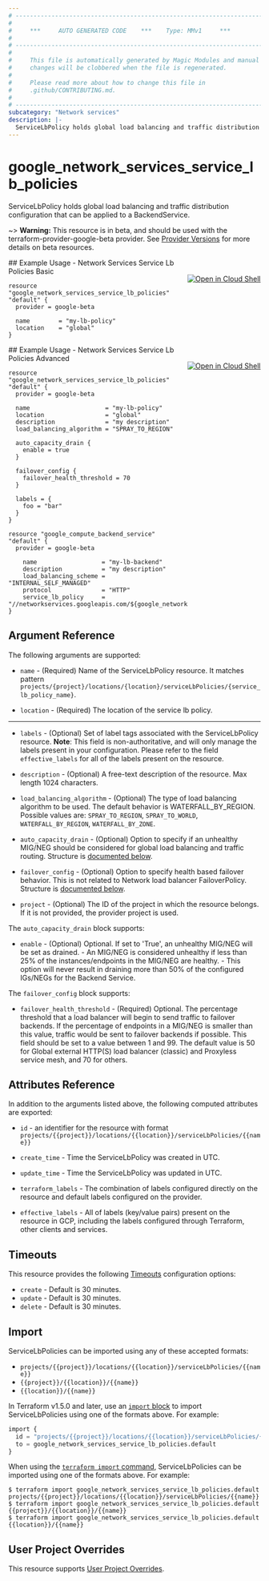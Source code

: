 ```yaml
---
# ----------------------------------------------------------------------------
#
#     ***     AUTO GENERATED CODE    ***    Type: MMv1     ***
#
# ----------------------------------------------------------------------------
#
#     This file is automatically generated by Magic Modules and manual
#     changes will be clobbered when the file is regenerated.
#
#     Please read more about how to change this file in
#     .github/CONTRIBUTING.md.
#
# ----------------------------------------------------------------------------
subcategory: "Network services"
description: |-
  ServiceLbPolicy holds global load balancing and traffic distribution configuration that can be applied to a BackendService.
---
```


# google_network_services_service_lb_policies

ServiceLbPolicy holds global load balancing and traffic distribution configuration that can be applied to a BackendService.

~> **Warning:** This resource is in beta, and should be used with the terraform-provider-google-beta provider.
See [Provider Versions](https://terraform.io/docs/providers/google/guides/provider_versions.html) for more details on beta resources.


<div class = "oics-button" style="float: right; margin: 0 0 -15px">
  <a href="https://console.cloud.google.com/cloudshell/open?cloudshell_git_repo=https%3A%2F%2Fgithub.com%2Fterraform-google-modules%2Fdocs-examples.git&cloudshell_image=gcr.io%2Fcloudshell-images%2Fcloudshell%3Alatest&cloudshell_print=.%2Fmotd&cloudshell_tutorial=.%2Ftutorial.md&cloudshell_working_dir=network_services_service_lb_policies_basic&open_in_editor=main.tf" target="_blank">
    <img alt="Open in Cloud Shell" src="//gstatic.com/cloudssh/images/open-btn.svg" style="max-height: 44px; margin: 32px auto; max-width: 100%;">
  </a>
</div>
## Example Usage - Network Services Service Lb Policies Basic


```hcl
resource "google_network_services_service_lb_policies" "default" {
  provider = google-beta
  
  name        = "my-lb-policy"
  location    = "global"
}
```
<div class = "oics-button" style="float: right; margin: 0 0 -15px">
  <a href="https://console.cloud.google.com/cloudshell/open?cloudshell_git_repo=https%3A%2F%2Fgithub.com%2Fterraform-google-modules%2Fdocs-examples.git&cloudshell_image=gcr.io%2Fcloudshell-images%2Fcloudshell%3Alatest&cloudshell_print=.%2Fmotd&cloudshell_tutorial=.%2Ftutorial.md&cloudshell_working_dir=network_services_service_lb_policies_advanced&open_in_editor=main.tf" target="_blank">
    <img alt="Open in Cloud Shell" src="//gstatic.com/cloudssh/images/open-btn.svg" style="max-height: 44px; margin: 32px auto; max-width: 100%;">
  </a>
</div>
## Example Usage - Network Services Service Lb Policies Advanced


```hcl
resource "google_network_services_service_lb_policies" "default" {
  provider = google-beta

  name                     = "my-lb-policy"
  location                 = "global"
  description              = "my description"
  load_balancing_algorithm = "SPRAY_TO_REGION"

  auto_capacity_drain {
    enable = true
  }

  failover_config {
    failover_health_threshold = 70
  }
  
  labels = {
    foo = "bar"
  }
}

resource "google_compute_backend_service" "default" {
  provider = google-beta
  
	name                  = "my-lb-backend"
	description           = "my description"
	load_balancing_scheme = "INTERNAL_SELF_MANAGED"
	protocol              = "HTTP"
	service_lb_policy     = "//networkservices.googleapis.com/${google_network_services_service_lb_policies.default.id}"
}
```

## Argument Reference

The following arguments are supported:


* `name` -
  (Required)
  Name of the ServiceLbPolicy resource. It matches pattern `projects/{project}/locations/{location}/serviceLbPolicies/{service_lb_policy_name}`.

* `location` -
  (Required)
  The location of the service lb policy.


- - -


* `labels` -
  (Optional)
  Set of label tags associated with the ServiceLbPolicy resource.
  **Note**: This field is non-authoritative, and will only manage the labels present in your configuration.
  Please refer to the field `effective_labels` for all of the labels present on the resource.

* `description` -
  (Optional)
  A free-text description of the resource. Max length 1024 characters.

* `load_balancing_algorithm` -
  (Optional)
  The type of load balancing algorithm to be used. The default behavior is WATERFALL_BY_REGION.
  Possible values are: `SPRAY_TO_REGION`, `SPRAY_TO_WORLD`, `WATERFALL_BY_REGION`, `WATERFALL_BY_ZONE`.

* `auto_capacity_drain` -
  (Optional)
  Option to specify if an unhealthy MIG/NEG should be considered for global load balancing and traffic routing.
  Structure is [documented below](#nested_auto_capacity_drain).

* `failover_config` -
  (Optional)
  Option to specify health based failover behavior. This is not related to Network load balancer FailoverPolicy.
  Structure is [documented below](#nested_failover_config).

* `project` - (Optional) The ID of the project in which the resource belongs.
    If it is not provided, the provider project is used.


<a name="nested_auto_capacity_drain"></a>The `auto_capacity_drain` block supports:

* `enable` -
  (Optional)
  Optional. If set to 'True', an unhealthy MIG/NEG will be set as drained. - An MIG/NEG is considered unhealthy if less than 25% of the instances/endpoints in the MIG/NEG are healthy. - This option will never result in draining more than 50% of the configured IGs/NEGs for the Backend Service.

<a name="nested_failover_config"></a>The `failover_config` block supports:

* `failover_health_threshold` -
  (Required)
  Optional. The percentage threshold that a load balancer will begin to send traffic to failover backends. If the percentage of endpoints in a MIG/NEG is smaller than this value, traffic would be sent to failover backends if possible. This field should be set to a value between 1 and 99. The default value is 50 for Global external HTTP(S) load balancer (classic) and Proxyless service mesh, and 70 for others.

## Attributes Reference

In addition to the arguments listed above, the following computed attributes are exported:

* `id` - an identifier for the resource with format `projects/{{project}}/locations/{{location}}/serviceLbPolicies/{{name}}`

* `create_time` -
  Time the ServiceLbPolicy was created in UTC.

* `update_time` -
  Time the ServiceLbPolicy was updated in UTC.

* `terraform_labels` -
  The combination of labels configured directly on the resource
   and default labels configured on the provider.

* `effective_labels` -
  All of labels (key/value pairs) present on the resource in GCP, including the labels configured through Terraform, other clients and services.


## Timeouts

This resource provides the following
[Timeouts](https://developer.hashicorp.com/terraform/plugin/sdkv2/resources/retries-and-customizable-timeouts) configuration options:

- `create` - Default is 30 minutes.
- `update` - Default is 30 minutes.
- `delete` - Default is 30 minutes.

## Import


ServiceLbPolicies can be imported using any of these accepted formats:

* `projects/{{project}}/locations/{{location}}/serviceLbPolicies/{{name}}`
* `{{project}}/{{location}}/{{name}}`
* `{{location}}/{{name}}`


In Terraform v1.5.0 and later, use an [`import` block](https://developer.hashicorp.com/terraform/language/import) to import ServiceLbPolicies using one of the formats above. For example:

```tf
import {
  id = "projects/{{project}}/locations/{{location}}/serviceLbPolicies/{{name}}"
  to = google_network_services_service_lb_policies.default
}
```

When using the [`terraform import` command](https://developer.hashicorp.com/terraform/cli/commands/import), ServiceLbPolicies can be imported using one of the formats above. For example:

```
$ terraform import google_network_services_service_lb_policies.default projects/{{project}}/locations/{{location}}/serviceLbPolicies/{{name}}
$ terraform import google_network_services_service_lb_policies.default {{project}}/{{location}}/{{name}}
$ terraform import google_network_services_service_lb_policies.default {{location}}/{{name}}
```

## User Project Overrides

This resource supports [User Project Overrides](https://registry.terraform.io/providers/hashicorp/google/latest/docs/guides/provider_reference#user_project_override).
